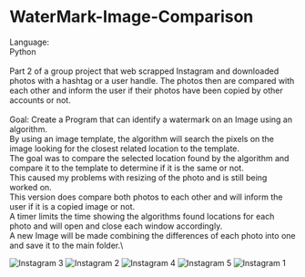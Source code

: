 # WaterMark-Image-Comparison
Language:\
Python\
\
Part 2 of a group project that web scrapped Instagram and downloaded photos with a hashtag or a user handle. The photos then are compared with each other and inform the user if their photos have been copied by other accounts or not.\
\
Goal: Create a Program that can identify a watermark on an Image using an algorithm.\
By using an image template, the algorithm will search the pixels on the image looking for the closest related location to the template.\
The goal was to compare the selected location found by the algorithm and compare it to the template to determine if it is the same or not.\
This caused my problems with resizing of the photo and is still being worked on.\
This version does compare both photos to each other and will inform the user if it is a copied image or not.\
A timer limits the time showing the algorithms found locations for each photo and will open and close each window accordingly.\
A new Image will be made combining the differences of each photo into one and save it to the main folder.\

![Instagram 3](https://user-images.githubusercontent.com/55899983/106178699-f4f56b80-614e-11eb-8b9b-ba35a9d090c0.JPG)
![Instagram 2](https://user-images.githubusercontent.com/55899983/106178707-f6bf2f00-614e-11eb-8713-83be013be596.JPG)
![Instagram 4](https://user-images.githubusercontent.com/55899983/106178702-f58e0200-614e-11eb-9455-4701f07819f0.JPG)
![Instagram 5](https://user-images.githubusercontent.com/55899983/106178703-f6269880-614e-11eb-9a71-b85e559d9475.JPG)
![Instagram 1](https://user-images.githubusercontent.com/55899983/106178705-f6269880-614e-11eb-82e5-446336f9b9e7.JPG)


